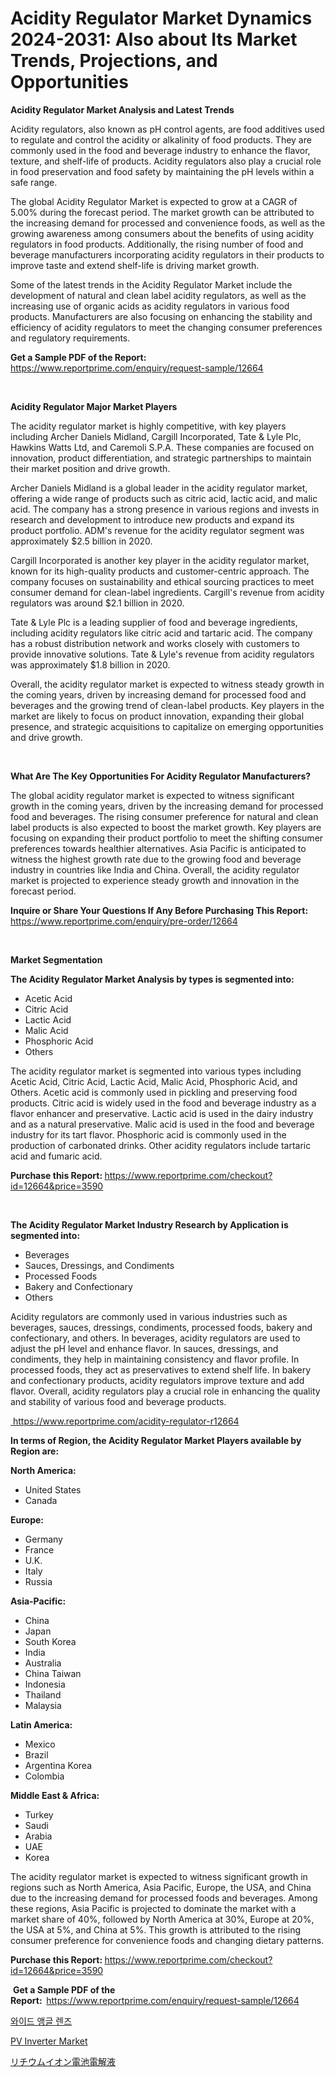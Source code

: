 <p><h1>Acidity Regulator Market Dynamics 2024-2031: Also about Its Market Trends, Projections, and Opportunities</h1></p><p><strong>Acidity Regulator Market Analysis and Latest Trends</strong></p>
<p><p>Acidity regulators, also known as pH control agents, are food additives used to regulate and control the acidity or alkalinity of food products. They are commonly used in the food and beverage industry to enhance the flavor, texture, and shelf-life of products. Acidity regulators also play a crucial role in food preservation and food safety by maintaining the pH levels within a safe range.</p><p>The global Acidity Regulator Market is expected to grow at a CAGR of 5.00% during the forecast period. The market growth can be attributed to the increasing demand for processed and convenience foods, as well as the growing awareness among consumers about the benefits of using acidity regulators in food products. Additionally, the rising number of food and beverage manufacturers incorporating acidity regulators in their products to improve taste and extend shelf-life is driving market growth.</p><p>Some of the latest trends in the Acidity Regulator Market include the development of natural and clean label acidity regulators, as well as the increasing use of organic acids as acidity regulators in various food products. Manufacturers are also focusing on enhancing the stability and efficiency of acidity regulators to meet the changing consumer preferences and regulatory requirements.</p></p>
<p><strong>Get a Sample PDF of the Report:&nbsp;</strong> <a href="https://www.reportprime.com/enquiry/request-sample/12664">https://www.reportprime.com/enquiry/request-sample/12664</a></p>
<p>&nbsp;</p>
<p><strong>Acidity Regulator Major Market Players</strong></p>
<p><p>The acidity regulator market is highly competitive, with key players including Archer Daniels Midland, Cargill Incorporated, Tate & Lyle Plc, Hawkins Watts Ltd, and Caremoli S.P.A. These companies are focused on innovation, product differentiation, and strategic partnerships to maintain their market position and drive growth.</p><p>Archer Daniels Midland is a global leader in the acidity regulator market, offering a wide range of products such as citric acid, lactic acid, and malic acid. The company has a strong presence in various regions and invests in research and development to introduce new products and expand its product portfolio. ADM's revenue for the acidity regulator segment was approximately $2.5 billion in 2020.</p><p>Cargill Incorporated is another key player in the acidity regulator market, known for its high-quality products and customer-centric approach. The company focuses on sustainability and ethical sourcing practices to meet consumer demand for clean-label ingredients. Cargill's revenue from acidity regulators was around $2.1 billion in 2020.</p><p>Tate & Lyle Plc is a leading supplier of food and beverage ingredients, including acidity regulators like citric acid and tartaric acid. The company has a robust distribution network and works closely with customers to provide innovative solutions. Tate & Lyle's revenue from acidity regulators was approximately $1.8 billion in 2020.</p><p>Overall, the acidity regulator market is expected to witness steady growth in the coming years, driven by increasing demand for processed food and beverages and the growing trend of clean-label products. Key players in the market are likely to focus on product innovation, expanding their global presence, and strategic acquisitions to capitalize on emerging opportunities and drive growth.</p></p>
<p>&nbsp;</p>
<p><strong>What Are The Key Opportunities For Acidity Regulator Manufacturers?</strong></p>
<p><p>The global acidity regulator market is expected to witness significant growth in the coming years, driven by the increasing demand for processed food and beverages. The rising consumer preference for natural and clean label products is also expected to boost the market growth. Key players are focusing on expanding their product portfolio to meet the shifting consumer preferences towards healthier alternatives. Asia Pacific is anticipated to witness the highest growth rate due to the growing food and beverage industry in countries like India and China. Overall, the acidity regulator market is projected to experience steady growth and innovation in the forecast period.</p></p>
<p><strong>Inquire or Share Your Questions If Any Before Purchasing This Report:</strong> <a href="https://www.reportprime.com/enquiry/pre-order/12664">https://www.reportprime.com/enquiry/pre-order/12664</a></p>
<p>&nbsp;</p>
<p><strong>Market Segmentation</strong></p>
<p><strong>The Acidity Regulator Market Analysis by types is segmented into:</strong></p>
<p><ul><li>Acetic Acid</li><li>Citric Acid</li><li>Lactic Acid</li><li>Malic Acid</li><li>Phosphoric Acid</li><li>Others</li></ul></p>
<p><p>The acidity regulator market is segmented into various types including Acetic Acid, Citric Acid, Lactic Acid, Malic Acid, Phosphoric Acid, and Others. Acetic acid is commonly used in pickling and preserving food products. Citric acid is widely used in the food and beverage industry as a flavor enhancer and preservative. Lactic acid is used in the dairy industry and as a natural preservative. Malic acid is used in the food and beverage industry for its tart flavor. Phosphoric acid is commonly used in the production of carbonated drinks. Other acidity regulators include tartaric acid and fumaric acid.</p></p>
<p><strong>Purchase this Report:&nbsp;</strong><a href="https://www.reportprime.com/checkout?id=12664&price=3590">https://www.reportprime.com/checkout?id=12664&price=3590</a></p>
<p>&nbsp;</p>
<p><strong>The Acidity Regulator Market Industry Research by Application is segmented into:</strong></p>
<p><ul><li>Beverages</li><li>Sauces, Dressings, and Condiments</li><li>Processed Foods</li><li>Bakery and Confectionary</li><li>Others</li></ul></p>
<p><p>Acidity regulators are commonly used in various industries such as beverages, sauces, dressings, condiments, processed foods, bakery and confectionary, and others. In beverages, acidity regulators are used to adjust the pH level and enhance flavor. In sauces, dressings, and condiments, they help in maintaining consistency and flavor profile. In processed foods, they act as preservatives to extend shelf life. In bakery and confectionary products, acidity regulators improve texture and add flavor. Overall, acidity regulators play a crucial role in enhancing the quality and stability of various food and beverage products.</p></p>
<p><a href="https://www.reportprime.com/acidity-regulator-r12664">&nbsp;https://www.reportprime.com/acidity-regulator-r12664</a></p>
<p><strong>In terms of Region, the Acidity Regulator Market Players available by Region are:</strong></p>
<p>
    <p> <strong> North America: </strong>
        <ul>
            <li>United States</li>
            <li>Canada</li>
        </ul>
        </p> 
    <p> <strong> Europe: </strong>
        <ul>
            <li>Germany</li>
            <li>France</li>
            <li>U.K.</li>
            <li>Italy</li>
            <li>Russia</li>
        </ul>
        </p> 
    <p> <strong> Asia-Pacific: </strong>
        <ul>
            <li>China</li>
            <li>Japan</li>
            <li>South Korea</li>
            <li>India</li>
            <li>Australia</li>
            <li>China Taiwan</li>
            <li>Indonesia</li>
            <li>Thailand</li>
            <li>Malaysia</li>
        </ul>
        </p> 
    <p> <strong> Latin America: </strong>
        <ul>
            <li>Mexico</li>
            <li>Brazil</li>
            <li>Argentina Korea</li>
            <li>Colombia</li>
        </ul>
        </p> 
    <p> <strong> Middle East & Africa: </strong>
        <ul>
            <li>Turkey</li>
            <li>Saudi</li>
            <li>Arabia</li>
            <li>UAE</li>
            <li>Korea</li>
        </ul>
    </p>
    </p>
<p><p>The acidity regulator market is expected to witness significant growth in regions such as North America, Asia Pacific, Europe, the USA, and China due to the increasing demand for processed foods and beverages. Among these regions, Asia Pacific is projected to dominate the market with a market share of 40%, followed by North America at 30%, Europe at 20%, the USA at 5%, and China at 5%. This growth is attributed to the rising consumer preference for convenience foods and changing dietary patterns.</p></p>
<p><strong>Purchase this Report: </strong><a href="https://www.reportprime.com/checkout?id=12664&price=3590">https://www.reportprime.com/checkout?id=12664&price=3590</a></p>
<p>&nbsp;<strong>Get a Sample PDF of the Report:&nbsp;&nbsp;</strong><a href="https://www.reportprime.com/enquiry/request-sample/12664">https://www.reportprime.com/enquiry/request-sample/12664</a></p>
<p><strong></strong></p>
<p><p><a href="https://github.com/KellyLyncyh543964/Market-Research-Report-List-3/blob/main/2047925104725.md">와이드 앵글 렌즈</a></p><p><a href="https://github.com/luckyshygirl/Market-Research-Report-List-6/blob/main/pv-inverter-market.md">PV Inverter Market</a></p><p><a href="https://github.com/zjkmgcs938405/Market-Research-Report-List-4/blob/main/128176784462.md">リチウムイオン電池電解液</a></p></p>